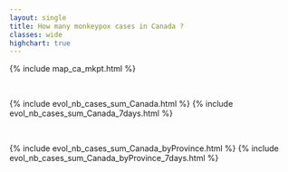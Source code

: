 ```yaml
---
layout: single
title: How many monkeypox cases in Canada ?
classes: wide
highchart: true
---
```


{% include map_ca_mkpt.html %}

<br>

{% include evol_nb_cases_sum_Canada.html %}
{% include evol_nb_cases_sum_Canada_7days.html %}

<br>

{% include evol_nb_cases_sum_Canada_byProvince.html %}
{% include evol_nb_cases_sum_Canada_byProvince_7days.html %}